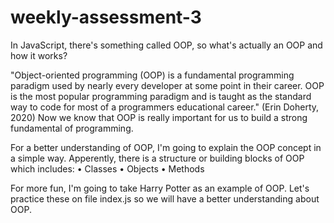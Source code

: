 # weekly-assessment-3

In JavaScript, there's something called OOP, so what's actually an OOP and how it works?

"Object-oriented programming (OOP) is a fundamental programming paradigm used by nearly every developer at some point in their career.
OOP is the most popular programming paradigm and is taught as the standard way to code for most of a programmers educational career."
(Erin Doherty, 2020)
Now we know that OOP is really important for us to build a strong fundamental of programming.

For a better understanding of OOP, I'm going to explain the OOP concept in a simple way.
Apperently, there is a structure or building blocks of OOP which includes:
• Classes
• Objects
• Methods

For more fun, I'm going to take Harry Potter as an example of OOP.
Let's practice these on file index.js so we will have a better understanding about OOP.

